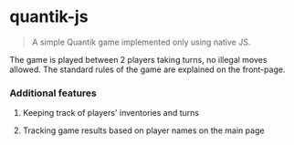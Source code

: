 # quantik-js

> A simple Quantik game implemented only using native JS.

The game is played between 2 players taking turns, no illegal moves allowed. The standard rules of the game are explained on the front-page.

### Additional features

1. Keeping track of players' inventories and turns

2. Tracking game results based on player names on the main page
